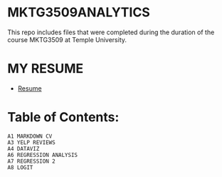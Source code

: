 # MKTG3509ANALYTICS
This repo includes files that were completed during the duration of the course MKTG3509 at Temple University.
# MY RESUME 
* [Resume](https://colab.research.google.com/drive/1Hn1T6o90cBzc2uKyctBR2cr6PL6lGuRE)
# Table of Contents:
    A1 MARKDOWN CV
    A3 YELP REVIEWS
    A4 DATAVIZ
    A6 REGRESSION ANALYSIS
    A7 REGRESSION 2
    A8 LOGIT
